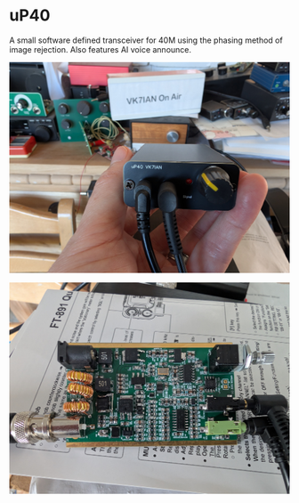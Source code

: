 # uP40
A small software defined transceiver for 40M using the phasing method of image rejection. Also features AI voice announce.

![alt text](https://github.com/ianm8/uP40/blob/main/docs/uP40-Complete.jpg?raw=true)

![alt text](https://github.com/ianm8/uP40/blob/main/docs/uP40-Top.jpg?raw=true)
